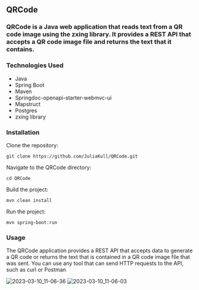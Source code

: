 ## QRCode
### QRCode is a Java web application that reads text from a QR code image using the zxing library. It provides a REST API that accepts a QR code image file and returns the text that it contains.

### Technologies Used
- Java
- Spring Boot
- Maven
- Springdoc-openapi-starter-webmvc-ui
- Mapstruct
- Postgres
- zxing library<p>
### Installation
Clone the repository:<p>
`git clone https://github.com/JuliaKull/QRCode.git`<p>
Navigate to the QRCode directory:<p>
`cd QRCode`<p>
Build the project:<p>
`mvn clean install`<p>

Run the project:

`mvn spring-boot:run`
### Usage
The QRCode application provides a REST API that accepts data to generate a QR code or returns the text that is contained in a QR code image file that was sent. You can use any tool that can send HTTP requests to the API, such as curl or Postman



![2023-03-10_11-06-36](https://user-images.githubusercontent.com/102060016/224259291-dcce68ed-65d6-460b-a6ba-5785ad0d9ce8.png)
![2023-03-10_11-06-03](https://user-images.githubusercontent.com/102060016/224259303-97306171-b831-4c19-9fa5-c743e64dba3a.png)
